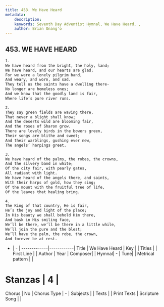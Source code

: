 ```yaml
---
title: 453. We Have Heard
metadata:
    description: 
    keywords: Seventh Day Adventist Hymnal, We Have Heard, , 
    author: Brian Onang'o
---
```



## 453. WE HAVE HEARD

```txt
1.
We have heard from the bright, the holy, land;
We have heard, and our hearts are glad;
For we were a lonely pilgrim band,
And weary, and worn, and sad.
They tell us the saints have a dwelling there-
No longer are homeless ones;
And we know that the goodly land is fair,
Where life’s pure river runs.

2.
They say green fields are waving there,
That never a blight shall know;
And the deserts wild are blooming fair,
And the roses of Sharon grow.
There are lovely birds in the bowers green,
Their songs are blithe and sweet;
And their warblings, gushing ever new,
The angels’ harpings greet.

3.
We have heard of the palms, the robes, the crowns,
And the silvery band in white;
Of the city fair, with pearly gates,
All radiant with light.
We have heard of the angels there, and saints,
With their harps of gold, how they sing;
Of the mount with the fruitful tree of life,
Of the leaves that healing bring.

4.
The King of that country, He is fair,
He’s the joy and light of the place;
In His beauty we shall behold Him there,
And bask in His smiling face,
We’ll be there, we’ll be there in a little while,
We’ll join the pure and the blest;
We’ll have the palm, the robe, the crown,
And forever be at rest.
```

- |   -  |
-------------|------------|
Title | We Have Heard |
Key |  |
Titles |  |
First Line |  |
Author | 
Year | 
Composer|  |
Hymnal|  - |
Tune|  |
Metrical pattern | |
# Stanzas | 4 |
Chorus | No |
Chorus Type | - |
Subjects |  |
Texts |  |
Print Texts | 
Scripture Song |  |
  
